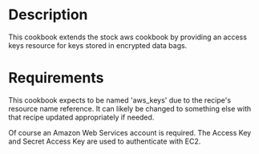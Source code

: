 Description
===========

This cookbook extends the stock aws cookbook by providing an access keys resource for keys stored in encrypted data bags.

Requirements
============

This cookbook expects to be named 'aws_keys' due to the recipe's resource name reference.  It can likely be changed to something else with that recipe updated appropriately if needed.

Of course an Amazon Web Services account is required. The Access Key and Secret Access Key are used to authenticate with EC2.

